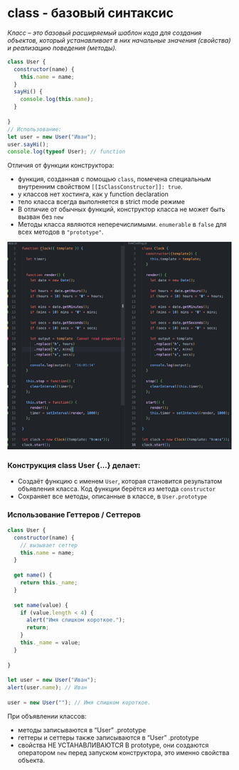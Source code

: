 # class - базовый синтаксис

*Класс – это базовый расширяемый шаблон кода для создания объектов, который устанавливает в них начальные значения (свойства) и реализацию поведения (методы).*

```jsx
class User {
  constructor(name) {
    this.name = name;
  }
  sayHi() {
    console.log(this.name);
  }

}
// Использование:
let user = new User("Иван");
user.sayHi();
console.log(typeof User); // function
```

Отличия от функции конструктора:

- функция, созданная с помощью `class`, помечена специальным внутренним свойством `[[IsClassConstructor]]: true`.
- у классов нет хостинга, как у function declaration
- тело класса всегда выполняется в strict mode режиме
- В отличие от обычных функций, конструктор класса не может быть вызван без `new`
- Методы класса являются неперечислимыми. `enumerable` в `false` для всех методов в `"prototype"`.

![Снимок экрана 2024-02-27 в 16.05.49.png](./class_base.png)

### Конструкция class User {...} делает:

- Создаёт функцию с именем `User`, которая становится результатом объявления класса. Код функции берётся из метода `constructor`
- Сохраняет все методы, описанные в классе, в `User.prototype`

### Использование Геттеров / Сеттеров

```jsx
class User {
  constructor(name) {
    // вызывает сеттер
    this.name = name;
  }

  get name() {
    return this._name;
  }

  set name(value) {
    if (value.length < 4) {
      alert("Имя слишком короткое.");
      return;
    }
    this._name = value;
  }

}

let user = new User("Иван");
alert(user.name); // Иван

user = new User(""); // Имя слишком короткое.
```

При объявлении классов:

- методы записываются в “User” .prototype
- геттеры и сеттеры также  записываются в “User” .prototype
- свойства НЕ УСТАНАВЛИВАЮТСЯ В prototype, они создаются оператором `new` перед запуском конструктора, это именно свойства объекта.